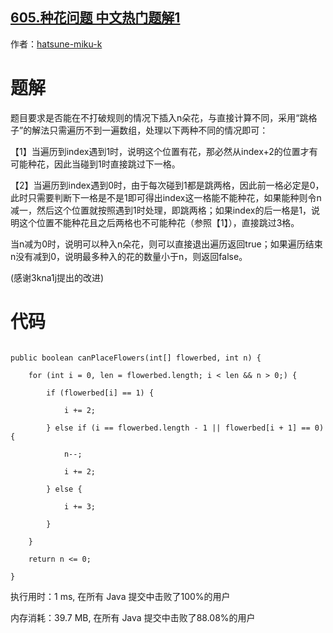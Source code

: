 ## [605.种花问题 中文热门题解1](https://leetcode.cn/problems/can-place-flowers/solutions/100000/fei-chang-jian-dan-de-tiao-ge-zi-jie-fa-nhzwc)

作者：[hatsune-miku-k](https://leetcode.cn/u/hatsune-miku-k)
# 题解
题目要求是否能在不打破规则的情况下插入n朵花，与直接计算不同，采用“跳格子”的解法只需遍历不到一遍数组，处理以下两种不同的情况即可：

【1】当遍历到index遇到1时，说明这个位置有花，那必然从index+2的位置才有可能种花，因此当碰到1时直接跳过下一格。
【2】当遍历到index遇到0时，由于每次碰到1都是跳两格，因此前一格必定是0，此时只需要判断下一格是不是1即可得出index这一格能不能种花，如果能种则令n减一，然后这个位置就按照遇到1时处理，即跳两格；如果index的后一格是1，说明这个位置不能种花且之后两格也不可能种花（参照【1】），直接跳过3格。

当n减为0时，说明可以种入n朵花，则可以直接退出遍历返回true；如果遍历结束n没有减到0，说明最多种入的花的数量小于n，则返回false。

(感谢3kna1j提出的改进)

# 代码
```
public boolean canPlaceFlowers(int[] flowerbed, int n) {
	for (int i = 0, len = flowerbed.length; i < len && n > 0;) {
		if (flowerbed[i] == 1) {
			i += 2;
		} else if (i == flowerbed.length - 1 || flowerbed[i + 1] == 0) {
			n--;
			i += 2;
		} else {
			i += 3;
		}
	}
	return n <= 0;
}
```
执行用时：1 ms, 在所有 Java 提交中击败了100%的用户 
内存消耗：39.7 MB, 在所有 Java 提交中击败了88.08%的用户
